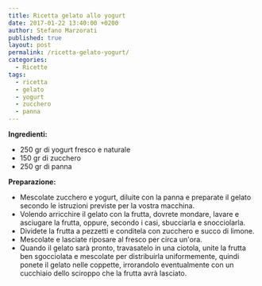 ```yaml
---
title: Ricetta gelato allo yogurt
date: 2017-01-22 13:40:00 +0200
author: Stefano Marzorati
published: true
layout: post
permalink: /ricetta-gelato-yogurt/
categories:
  - Ricette
tags:
  - ricetta
  - gelato
  - yogurt
  - zucchero
  - panna
---
```

**Ingredienti:**   

  - 250 gr di yogurt fresco e naturale
  - 150 gr di zucchero
  - 250 gr di panna
  
**Preparazione:**   
  
* Mescolate zucchero e yogurt, diluite con la panna e preparate il gelato secondo le istruzioni previste per la vostra macchina.   
* Volendo arricchire il gelato con la frutta, dovrete mondare, lavare e asciugare la frutta, oppure, secondo i casi, sbucciarla e snocciolarla.   
* Dividete la frutta a pezzetti e conditela con zucchero e succo di limone.   
* Mescolate e lasciate riposare al fresco per circa un'ora.   
* Quando il gelato sarà pronto, travasatelo in una ciotola, unite la frutta ben sgocciolata e mescolate per distribuirla uniformemente, quindi ponete il gelato nelle coppette, irrorandolo eventualmente con un cucchiaio dello sciroppo che la frutta avrà lasciato.   

